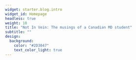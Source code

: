 ```yaml
---
widget: starter.blog.intro
widget_id: Homepage
headless: true
weight: 10
title: "Not In Vein: The musings of a Canadian MD student"
subtitle: ""
design:
  background:
    color: "#2D3047"
    text_color_light: true
---
```

